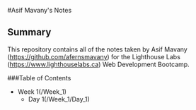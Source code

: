 #Asif Mavany's Notes
## Summary 

This repository contains all of the notes taken by Asif Mavany (https://github.com/afernsmavany) for the Lighthouse Labs (https://www.lighthouselabs.ca) Web Development Bootcamp. 

###Table of Contents

* Week 1(/Week_1)
  * Day 1(/Week_1/Day_1)
